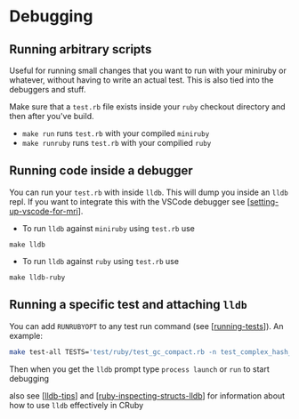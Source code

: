 # Debugging

## Running arbitrary scripts

Useful for running small changes that you want to run with your miniruby or
whatever, without having to write an actual test. This is also tied into the
debuggers and stuff.

Make sure that a `test.rb` file exists inside your `ruby` checkout directory and
then after you've build.

- `make run` runs `test.rb` with your compiled `miniruby`
- `make runruby` runs `test.rb` with your compilied `ruby`

## Running code inside a debugger

You can run your `test.rb` with inside `lldb`. This will dump you inside an
`lldb` repl. If you want to integrate this with the VSCode debugger see
[[setting-up-vscode-for-mri]].

- To run `lldb` against `miniruby` using `test.rb` use

```
make lldb
```

- To run `lldb` against `ruby` using `test.rb` use

```
make lldb-ruby
```

## Running a specific test and attaching `lldb`

You can add `RUNRUBYOPT` to any test run command (see [[running-tests]]). An
example:

```bash
make test-all TESTS='test/ruby/test_gc_compact.rb -n test_complex_hash_keys' RUNRUBYOPT=--debugger=lldb
```

Then when you get the `lldb` prompt type `process launch` or `run` to start debugging

also see [[lldb-tips]] and [[ruby-inspecting-structs-lldb]] for information about how to use `lldb` effectively in CRuby

[//begin]: # "Autogenerated link references for markdown compatibility"
[setting-up-vscode-for-mri]: setting-up-vscode-for-mri "Setting up VSCode for MRI development"
[running-tests]: running-tests "Running Tests"
[lldb-tips]: lldb-tips "Lldb Tips"
[ruby-inspecting-structs-lldb]: ruby-inspecting-structs-lldb "Inspecting internal CRuby structs  in Lldb"
[//end]: # "Autogenerated link references"